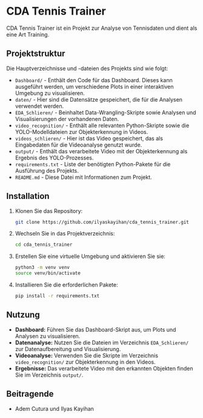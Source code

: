 # CDA Tennis Trainer

CDA Tennis Trainer ist ein Projekt zur Analyse von Tennisdaten und dient als eine Art Training.

## Projektstruktur

Die Hauptverzeichnisse und -dateien des Projekts sind wie folgt:

- `Dashboard/` - Enthält den Code für das Dashboard. Dieses kann ausgeführt werden, um verschiedene Plots in einer interaktiven Umgebung zu visualisieren.
- `daten/` - Hier sind die Datensätze gespeichert, die für die Analysen verwendet werden.
- `EDA_Schlieren/` - Beinhaltet Data-Wrangling-Skripte sowie Analysen und Visualisierungen der vorhandenen Daten.
- `video_recognition/` - Enthält alle relevanten Python-Skripte sowie die YOLO-Modelldateien zur Objekterkennung in Videos.
- `videos_schlieren/` - Hier ist das Video gespeichert, das als Eingabedaten für die Videoanalyse genutzt wurde.
- `output/` - Enthält das verarbeitete Video mit der Objekterkennung als Ergebnis des YOLO-Prozesses.
- `requirements.txt` - Liste der benötigten Python-Pakete für die Ausführung des Projekts.
- `README.md` - Diese Datei mit Informationen zum Projekt.

## Installation

1. Klonen Sie das Repository:
   ```bash
   git clone https://github.com/ilyaskayihan/cda_tennis_trainer.git
   ```

2. Wechseln Sie in das Projektverzeichnis:
   ```bash
   cd cda_tennis_trainer
   ```

3. Erstellen Sie eine virtuelle Umgebung und aktivieren Sie sie:
   ```bash
   python3 -m venv venv
   source venv/bin/activate
   ```

4. Installieren Sie die erforderlichen Pakete:
   ```bash
   pip install -r requirements.txt
   ```

## Nutzung

- **Dashboard:** Führen Sie das Dashboard-Skript aus, um Plots und Analysen zu visualisieren.
- **Datenanalyse:** Nutzen Sie die Dateien im Verzeichnis `EDA_Schlieren/` zur Datenaufbereitung und Visualisierung.
- **Videoanalyse:** Verwenden Sie die Skripte im Verzeichnis `video_recognition/` zur Objekterkennung in den Videos.
- **Ergebnisse:** Das verarbeitete Video mit den erkannten Objekten finden Sie im Verzeichnis `output/`.

## Beitragende

- Adem Cutura und Ilyas Kayihan




